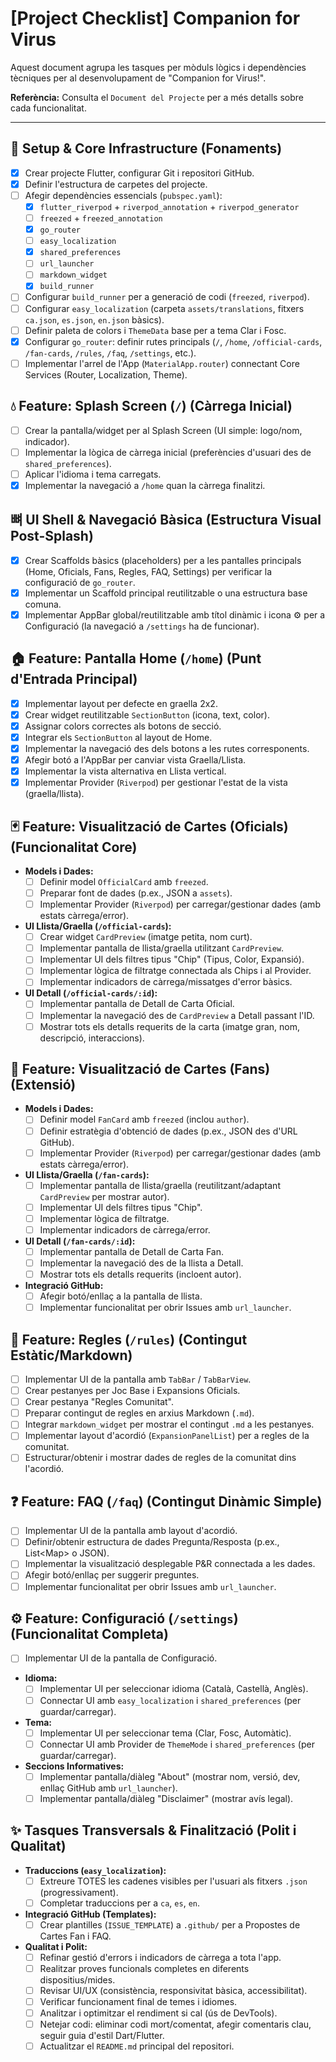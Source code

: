# [Project Checklist] Companion for Virus

Aquest document agrupa les tasques per mòduls lògics i dependències tècniques per al desenvolupament de "Companion for Virus!".

**Referència:** Consulta el `Document del Projecte` per a més detalls sobre cada funcionalitat.

---

## 🚀 Setup & Core Infrastructure (Fonaments)

* [x] Crear projecte Flutter, configurar Git i repositori GitHub.
* [x] Definir l'estructura de carpetes del projecte.
* [ ] Afegir dependències essencials (`pubspec.yaml`):
  * [x] `flutter_riverpod` + `riverpod_annotation` + `riverpod_generator`
  * [ ] `freezed` + `freezed_annotation`
  * [x] `go_router`
  * [ ] `easy_localization`
  * [x] `shared_preferences`
  * [ ] `url_launcher`
  * [ ] `markdown_widget`
  * [x] `build_runner`
* [ ] Configurar `build_runner` per a generació de codi (`freezed`, `riverpod`).
* [ ] Configurar `easy_localization` (carpeta `assets/translations`, fitxers `ca.json`, `es.json`, `en.json` bàsics).
* [ ] Definir paleta de colors i `ThemeData` base per a tema Clar i Fosc.
* [x] Configurar `go_router`: definir rutes principals (`/`, `/home`, `/official-cards`, `/fan-cards`, `/rules`, `/faq`, `/settings`, etc.).
* [ ] Implementar l'arrel de l'App (`MaterialApp.router`) connectant Core Services (Router, Localization, Theme).

## 💧 Feature: Splash Screen (`/`) (Càrrega Inicial)

* [ ] Crear la pantalla/widget per al Splash Screen (UI simple: logo/nom, indicador).
* [ ] Implementar la lògica de càrrega inicial (preferències d'usuari des de `shared_preferences`).
* [ ] Aplicar l'idioma i tema carregats.
* [x] Implementar la navegació a `/home` quan la càrrega finalitzi.

## 뼈 UI Shell & Navegació Bàsica (Estructura Visual Post-Splash)

* [x] Crear Scaffolds bàsics (placeholders) per a les pantalles principals (Home, Oficials, Fans, Regles, FAQ, Settings) per verificar la configuració de `go_router`.
* [x] Implementar un Scaffold principal reutilitzable o una estructura base comuna.
* [x] Implementar AppBar global/reutilitzable amb títol dinàmic i icona ⚙️ per a Configuració (la navegació a `/settings` ha de funcionar).

## 🏠 Feature: Pantalla Home (`/home`) (Punt d'Entrada Principal)

* [x] Implementar layout per defecte en graella 2x2.
* [x] Crear widget reutilitzable `SectionButton` (icona, text, color).
* [x] Assignar colors correctes als botons de secció.
* [x] Integrar els `SectionButton` al layout de Home.
* [x] Implementar la navegació des dels botons a les rutes corresponents.
* [x] Afegir botó a l'AppBar per canviar vista Graella/Llista.
* [x] Implementar la vista alternativa en Llista vertical.
* [x] Implementar Provider (`Riverpod`) per gestionar l'estat de la vista (graella/llista).

## 🃏 Feature: Visualització de Cartes (Oficials) (Funcionalitat Core)

* **Models i Dades:**
  * [ ] Definir model `OfficialCard` amb `freezed`.
  * [ ] Preparar font de dades (p.ex., JSON a `assets`).
  * [ ] Implementar Provider (`Riverpod`) per carregar/gestionar dades (amb estats càrrega/error).
* **UI Llista/Graella (`/official-cards`):**
  * [ ] Crear widget `CardPreview` (imatge petita, nom curt).
  * [ ] Implementar pantalla de llista/graella utilitzant `CardPreview`.
  * [ ] Implementar UI dels filtres tipus "Chip" (Tipus, Color, Expansió).
  * [ ] Implementar lògica de filtratge connectada als Chips i al Provider.
  * [ ] Implementar indicadors de càrrega/missatges d'error bàsics.
* **UI Detall (`/official-cards/:id`):**
  * [ ] Implementar pantalla de Detall de Carta Oficial.
  * [ ] Implementar la navegació des de `CardPreview` a Detall passant l'ID.
  * [ ] Mostrar tots els detalls requerits de la carta (imatge gran, nom, descripció, interaccions).

## 🎨 Feature: Visualització de Cartes (Fans) (Extensió)

* **Models i Dades:**
  * [ ] Definir model `FanCard` amb `freezed` (inclou `author`).
  * [ ] Definir estratègia d'obtenció de dades (p.ex., JSON des d'URL GitHub).
  * [ ] Implementar Provider (`Riverpod`) per carregar/gestionar dades (amb estats càrrega/error).
* **UI Llista/Graella (`/fan-cards`):**
  * [ ] Implementar pantalla de llista/graella (reutilitzant/adaptant `CardPreview` per mostrar autor).
  * [ ] Implementar UI dels filtres tipus "Chip".
  * [ ] Implementar lògica de filtratge.
  * [ ] Implementar indicadors de càrrega/error.
* **UI Detall (`/fan-cards/:id`):**
  * [ ] Implementar pantalla de Detall de Carta Fan.
  * [ ] Implementar la navegació des de la llista a Detall.
  * [ ] Mostrar tots els detalls requerits (incloent autor).
* **Integració GitHub:**
  * [ ] Afegir botó/enllaç a la pantalla de llista.
  * [ ] Implementar funcionalitat per obrir Issues amb `url_launcher`.

## 📖 Feature: Regles (`/rules`) (Contingut Estàtic/Markdown)

* [ ] Implementar UI de la pantalla amb `TabBar` / `TabBarView`.
* [ ] Crear pestanyes per Joc Base i Expansions Oficials.
* [ ] Crear pestanya "Regles Comunitat".
* [ ] Preparar contingut de regles en arxius Markdown (`.md`).
* [ ] Integrar `markdown_widget` per mostrar el contingut `.md` a les pestanyes.
* [ ] Implementar layout d'acordió (`ExpansionPanelList`) per a regles de la comunitat.
* [ ] Estructurar/obtenir i mostrar dades de regles de la comunitat dins l'acordió.

## ❓ Feature: FAQ (`/faq`) (Contingut Dinàmic Simple)

* [ ] Implementar UI de la pantalla amb layout d'acordió.
* [ ] Definir/obtenir estructura de dades Pregunta/Resposta (p.ex., List\<Map> o JSON).
* [ ] Implementar la visualització desplegable P&R connectada a les dades.
* [ ] Afegir botó/enllaç per suggerir preguntes.
* [ ] Implementar funcionalitat per obrir Issues amb `url_launcher`.

## ⚙️ Feature: Configuració (`/settings`) (Funcionalitat Completa)

* [ ] Implementar UI de la pantalla de Configuració.
* **Idioma:**
  * [ ] Implementar UI per seleccionar idioma (Català, Castellà, Anglès).
  * [ ] Connectar UI amb `easy_localization` i `shared_preferences` (per guardar/carregar).
* **Tema:**
  * [ ] Implementar UI per seleccionar tema (Clar, Fosc, Automàtic).
  * [ ] Connectar UI amb Provider de `ThemeMode` i `shared_preferences` (per guardar/carregar).
* **Seccions Informatives:**
  * [ ] Implementar pantalla/diàleg "About" (mostrar nom, versió, dev, enllaç GitHub amb `url_launcher`).
  * [ ] Implementar pantalla/diàleg "Disclaimer" (mostrar avís legal).

## ✨ Tasques Transversals & Finalització (Polit i Qualitat)

* **Traduccions (`easy_localization`):**
  * [ ] Extreure TOTES les cadenes visibles per l'usuari als fitxers `.json` (progressivament).
  * [ ] Completar traduccions per a `ca`, `es`, `en`.
* **Integració GitHub (Templates):**
  * [ ] Crear plantilles (`ISSUE_TEMPLATE`) a `.github/` per a Propostes de Cartes Fan i FAQ.
* **Qualitat i Polit:**
  * [ ] Refinar gestió d'errors i indicadors de càrrega a tota l'app.
  * [ ] Realitzar proves funcionals completes en diferents dispositius/mides.
  * [ ] Revisar UI/UX (consistència, responsivitat bàsica, accessibilitat).
  * [ ] Verificar funcionament final de temes i idiomes.
  * [ ] Analitzar i optimitzar el rendiment si cal (ús de DevTools).
  * [ ] Netejar codi: eliminar codi mort/comentat, afegir comentaris clau, seguir guia d'estil Dart/Flutter.
  * [ ] Actualitzar el `README.md` principal del repositori.
